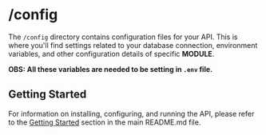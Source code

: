 # /config
The `/config` directory contains configuration files for your API. This is where you'll find settings related to your database connection, environment variables, and other configuration details of specific **MODULE**.

**OBS: All these variables are needed to be setting in `.env` file.** 

## Getting Started
For information on installing, configuring, and running the API, please refer to the [Getting Started](#getting-started) section in the main README.md file.
